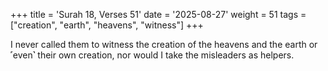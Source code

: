 +++
title = 'Surah 18, Verses 51'
date = '2025-08-27'
weight = 51
tags = ["creation", "earth", "heavens", "witness"]
+++

I never called them to witness the creation of the heavens and the earth or ˹even˺ their own creation, nor would I take the misleaders as helpers.
